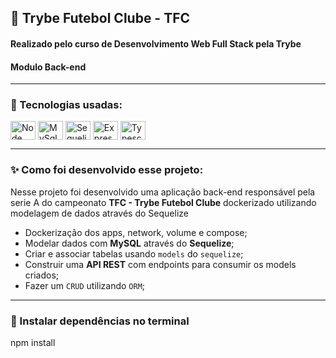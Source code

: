 ## :pushpin: Trybe Futebol Clube - TFC
#### Realizado pelo curso de Desenvolvimento Web Full Stack pela Trybe
#### Modulo Back-end
------
### :rocket: Tecnologias usadas:
<div style="display: inline_block">
  <img align="center" alt="Node" height="30" width="40" src="https://icongr.am/devicon/nodejs-original.svg?size=128&color=currentColor">
  <img align="center" alt="MySql" height="30" width="40" src="https://icongr.am/devicon/mysql-original-wordmark.svg?size=128&color=currentColor">
  <img align="center" alt="Sequelize" height="30" width="40" src="https://icongr.am/devicon/sequelize-original.svg?size=128&color=currentColor">
  <img align="center" alt="Express" height="30" width="40" src="https://icongr.am/devicon/express-original.svg?size=128&color=currentColor">
  <img align="center" alt="Typescript" height="30" width="40" src="https://icongr.am/devicon/typescript-original.svg?size=128&color=currentColor">
</div>

-----------

### :sparkles: Como foi desenvolvido esse projeto:
Nesse projeto foi desenvolvido uma aplicação back-end responsável pela serie A do campeonato __TFC - Trybe Futebol Clube__ dockerizado utilizando modelagem de dados através do Sequelize

 - Dockerização dos apps, network, volume e compose;
 - Modelar dados com **MySQL** através do **Sequelize**;
 - Criar e associar tabelas usando `models` do `sequelize`;
 - Construir uma **API REST** com endpoints para consumir os models criados;
 - Fazer um `CRUD` utilizando `ORM`;

------------

### :wrench: Instalar dependências no terminal

npm install
